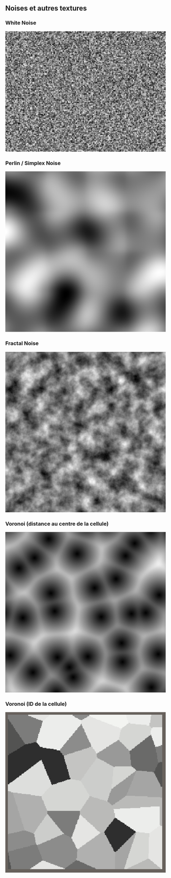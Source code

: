 ## Noises et autres textures

### White Noise

![](./img/white.png)

### Perlin / Simplex Noise

![](./img/perlin.png)

### Fractal Noise

![](./img/fractal.png)

### Voronoi (distance au centre de la cellule)

![](./img/voronoi.png)

### Voronoi (ID de la cellule)

![](./img/voronoi-id.png)